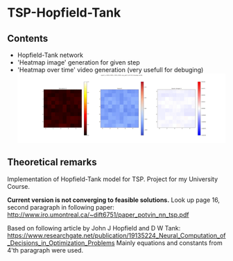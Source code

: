 # TSP-Hopfield-Tank

## Contents
* Hopfield-Tank network
* 'Heatmap image' generation for given step
* 'Heatmap over time' video generation (very usefull for debuging)
![Alt Text](https://github.com/MacStan/TSP-Hopfield-Tank/blob/master/res/output.gif)

## Theoretical remarks
Implementation of Hopfield-Tank model for TSP. Project for my University Course.

**Current version is not converging to feasible solutions.**
Look up page 16, second paragraph in following paper:
http://www.iro.umontreal.ca/~dift6751/paper_potvin_nn_tsp.pdf

Based on following article by John J Hopfield and D W Tank:
https://www.researchgate.net/publication/19135224_Neural_Computation_of_Decisions_in_Optimization_Problems
Mainly equations and constants from 4'th paragraph were used.






